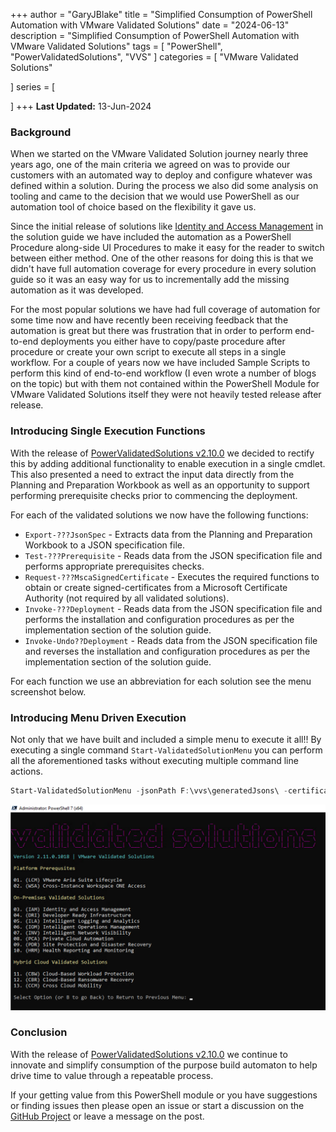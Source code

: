 +++
author = "GaryJBlake"
title = "Simplified Consumption of PowerShell Automation with VMware Validated Solutions"
date = "2024-06-13"
description = "Simplified Consumption of PowerShell Automation with VMware Validated Solutions"
tags = [
    "PowerShell",
    "PowerValidatedSolutions",
	  "VVS"
]
categories = [
    "VMware Validated Solutions"

]
series = [

]
+++
**Last Updated:** 13-Jun-2024

### Background

When we started on the VMware Validated Solution journey nearly three years ago, one of the main criteria we agreed on was to provide our customers with an automated way to deploy and configure whatever was defined within a solution. During the process we also did some analysis on tooling and came to the decision that we would use PowerShell as our automation tool of choice based on the flexibility it gave us.

Since the initial release of solutions like [Identity and Access Management](https://core.vmware.com/identity-and-access-management-vmware-cloud-foundation) in the solution guide we have included the automation as a PowerShell Procedure along-side UI Procedures to make it easy for the reader to switch between either method. One of the other reasons for doing this is that we didn't have full automation coverage for every procedure in every solution guide so it was an easy way for us to incrementally add the missing automation as it was developed.

For the most popular solutions we have had full coverage of automation for some time now and have recently been receiving feedback that the automation is great but there was frustration that in order to perform end-to-end deployments you either have to copy/paste procedure after procedure or create your own script to execute all steps in a single workflow. For a couple of years now we have included Sample Scripts to perform this kind of end-to-end workflow (I even wrote a number of blogs on the topic) but with them not contained within the PowerShell Module for VMware Validated Solutions itself they were not heavily tested release after release.

### Introducing Single Execution Functions

With the release of [PowerValidatedSolutions v2.10.0](https://www.powershellgallery.com/packages/PowerValidatedSolutions/2.10.0) we decided to rectify this by adding additional functionality to enable execution in a single cmdlet. This also presented a need to extract the input data directly from the Planning and Preparation Workbook as well as an opportunity to support performing prerequisite checks prior to commencing the deployment.

For each of the validated solutions we now have the following functions:

* `Export-???JsonSpec` - Extracts data from the Planning and Preparation Workbook to a JSON specification file.
* `Test-???Prerequisite` - Reads data from the JSON specification file and performs appropriate prerequisites checks.
* `Request-???MscaSignedCertificate` - Executes the required functions to obtain or create signed-certificates from a Microsoft Certificate Authority (not required by all validated solutions).
* `Invoke-???Deployment` - Reads data from the JSON specification file and performs the installation and configuration procedures as per the implementation section of the solution guide.
* `Invoke-Undo??Deployment` - Reads data from the JSON specification file and reverses the installation and configuration procedures as per the implementation section of the solution guide.

For each function we use an abbreviation for each solution see the menu screenshot below.

### Introducing Menu Driven Execution

Not only that we have built and included a simple menu to execute it all!! By executing a single command `Start-ValidatedSolutionMenu` you can perform all the aforementioned tasks without executing multiple command line actions.

```powershell
Start-ValidatedSolutionMenu -jsonPath F:\vvs\generatedJsons\ -certificatePath F:\vvs\certificates\ -binaryPath F:\vvs\binaries\ -protectedWorkbook F:\vvs\pnpWorkbook.xlsx -logPath F:\vvs\logs\
```

![](/post/vvs/vvs-powershell-menu.png)

### Conclusion

With the release of [PowerValidatedSolutions v2.10.0](https://www.powershellgallery.com/packages/PowerValidatedSolutions/2.10.0) we continue to innovate and simplify consumption of the purpose build automaton to help drive time to value through a repeatable process.

If your getting value from this PowerShell module or you have suggestions or finding issues then please open an issue or start a discussion on the [GitHub Project](https://github.com/vmware-samples/power-validated-solutions-for-cloud-foundation) or leave a message on the post.

